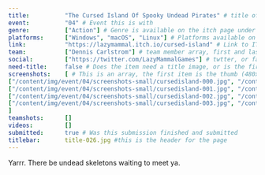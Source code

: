 ```yaml
---
title:          "The Cursed Island Of Spooky Undead Pirates" # title of project
event:          "04" # Event this is with
genre:          ["Action"] # Genre is available on the itch page under more information
platforms:      ["Windows", "macOS", "Linux"] # Platforms available on
link:           "https://lazymammal.itch.io/cursed-island" # Link to ITCH page
team:           ["Dennis Carlstrom"] # team member array, first and last name only, will auto match against previous entries eventually
social:         ["https://twitter.com/LazyMammalGames"] # twtter, or facebook social link for team member. This can be an array to match the team array
need-title:     false # Does the item need a title image, or is the first image in the screenshots it
screenshots:    [ # This is an array, the first item is the thumb (480x270), and the second is the screenshot (1920x1080)
["/content/img/event/04/screenshots-small/cursedisland-000.jpg", "/content/img/event/04/screenshots/cursedisland-000.jpg"],
["/content/img/event/04/screenshots-small/cursedisland-001.jpg", "/content/img/event/04/screenshots/cursedisland-001.jpg"],
["/content/img/event/04/screenshots-small/cursedisland-002.jpg", "/content/img/event/04/screenshots/cursedisland-002.jpg"],
["/content/img/event/04/screenshots-small/cursedisland-003.jpg", "/content/img/event/04/screenshots/cursedisland-003.jpg"]
]
teamshots:      []
videos:         []
submitted:      true # Was this submission finished and submitted
titlebar:       title-026.jpg #this is the header for the page
---
```

Yarrr. There be undead skeletons waiting to meet ya.